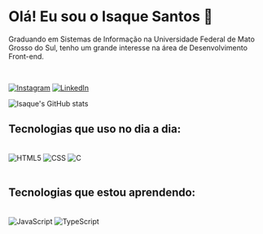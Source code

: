 # Olá! Eu sou o Isaque Santos 👋
<p> Graduando em Sistemas de Informação na Universidade Federal de Mato Grosso do Sul, tenho um grande interesse na área de Desenvolvimento Front-end. </p>
<br/>

[![Instagram](https://img.shields.io/badge/Instagram-E4405F?style=for-the-badge&logo=instagram&logoColor=white)](https://www.instagram.com/isaquevsantos/)
[![LinkedIn](https://img.shields.io/badge/LinkedIn-0077B5?style=for-the-badge&logo=linkedin&logoColor=white)](https://www.linkedin.com/in/isaquevsantos/)

![Isaque's GitHub stats](https://github-readme-stats.vercel.app/api?username=isaquevsantos&show_icons=true&theme=dracula)

## Tecnologias que uso no dia a dia:

<div style="display: inline_block">
  <br/>
  <img align="center" alt="HTML5" src="https://img.shields.io/badge/HTML5-E34F26?style=for-the-badge&logo=html5&logoColor=white"/>
  <img align="center" alt="CSS" src="https://img.shields.io/badge/CSS3-1572B6?style=for-the-badge&logo=css3&logoColor=white"/>
  <img align="center" alt="C" src="https://img.shields.io/badge/C-00599C?style=for-the-badge&logo=c&logoColor=white"/>
  <br/>
  <br/>
</div>

## Tecnologias que estou aprendendo:

<div style="display: inline_block">
  <br/>
  <img align="center" alt="JavaScript" src="https://img.shields.io/badge/JavaScript-323330?style=for-the-badge&logo=javascript&logoColor=F7DF1E"/>
  <img align="center" alt="TypeScript" src="https://img.shields.io/badge/TypeScript-007ACC?style=for-the-badge&logo=typescript&logoColor=white"/>
  <br/>
  <br/>
</div>
